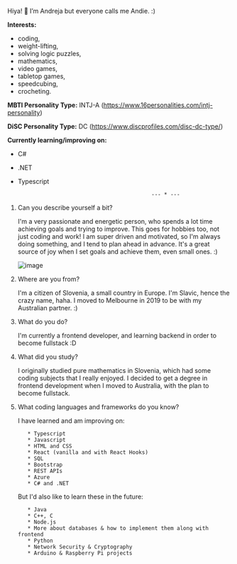   Hiya! :cherry_blossom: I’m Andreja but everyone calls me Andie. :)

   **Interests:** 
   - coding, 
   - weight-lifting,
   - solving logic puzzles, 
   - mathematics, 
   - video games, 
   - tabletop games, 
   - speedcubing, 
   - crocheting.

   **MBTI Personality Type:** INTJ-A (https://www.16personalities.com/intj-personality)
   
   **DiSC Personality Type:** DC (https://www.discprofiles.com/disc-dc-type/)
  
  
   **Currently learning/improving on:** 
   - C#
   - .NET
   - Typescript 
  
                                                   --- * ---
     

1. Can you describe yourself a bit? 

      I'm a very passionate and energetic person, who spends a lot time achieving goals and trying to improve. 
      This goes for hobbies too, not just coding and work! I am super driven and motivated, so I'm always doing something, 
      and I tend to plan ahead in advance. It's a great source of joy when I set goals and achieve them, even small ones. :)

   ![image](https://github.com/AndrejaKardos/AndrejaKardos/assets/58579363/bce9ad32-0f89-49d7-8357-088217c1ccdb|width=500)

3. Where are you from? 

      I'm a citizen of Slovenia, a small country in Europe. I'm Slavic, hence the crazy name, haha. 
      I moved to Melbourne in 2019 to be with my Australian partner. :)

4. What do you do?

      I'm currently a frontend developer, and learning backend in order to become fullstack :D
      
5. What did you study? 

      I originally studied pure mathematics in Slovenia, which had some coding subjects that I really enjoyed. 
      I decided to get a degree in frontend development when I moved to Australia, with the plan to become fullstack.
      
6. What coding languages and frameworks do you know? 

      I have learned and am improving on:
      
          * Typescript
          * Javascript
          * HTML and CSS
          * React (vanilla and with React Hooks)
          * SQL
          * Bootstrap
          * REST APIs
          * Azure
          * C# and .NET
      
      But I'd also like to learn these in the future: 
      
          * Java
          * C++, C
          * Node.js
          * More about databases & how to implement them along with frontend
          * Python
          * Network Security & Cryptography
          * Arduino & Raspberry Pi projects

<!---
AndrejaKardos/AndrejaKardos is a ✨ special ✨ repository because its `README.md` (this file) appears on your GitHub profile.
You can click the Preview link to take a look at your changes.
--->
